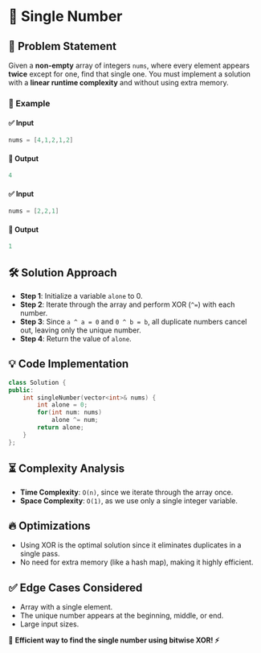 # 🔢 Single Number

## 🚀 Problem Statement
Given a **non-empty** array of integers `nums`, where every element appears **twice** except for one, find that single one. You must implement a solution with a **linear runtime complexity** and without using extra memory.

### 🔹 Example
#### ✅ Input
```cpp
nums = [4,1,2,1,2]
```
#### 🎯 Output
```cpp
4
```

#### ✅ Input
```cpp
nums = [2,2,1]
```
#### 🎯 Output
```cpp
1
```

## 🛠️ Solution Approach
- **Step 1**: Initialize a variable `alone` to 0.
- **Step 2**: Iterate through the array and perform XOR (`^=`) with each number.
- **Step 3**: Since `a ^ a = 0` and `0 ^ b = b`, all duplicate numbers cancel out, leaving only the unique number.
- **Step 4**: Return the value of `alone`.

## 💡 Code Implementation
```cpp
class Solution {
public:
    int singleNumber(vector<int>& nums) {
        int alone = 0;
        for(int num: nums)
            alone ^= num;  
        return alone;
    }
};
```

## ⏳ Complexity Analysis
- **Time Complexity**: `O(n)`, since we iterate through the array once.
- **Space Complexity**: `O(1)`, as we use only a single integer variable.

## 🔥 Optimizations
- Using XOR is the optimal solution since it eliminates duplicates in a single pass.
- No need for extra memory (like a hash map), making it highly efficient.

## ✅ Edge Cases Considered
- Array with a single element.
- The unique number appears at the beginning, middle, or end.
- Large input sizes.

📌 **Efficient way to find the single number using bitwise XOR! ⚡**

